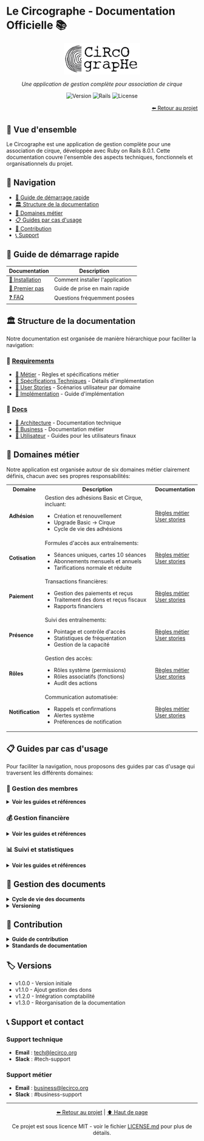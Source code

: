 # Le Circographe - Documentation Officielle 📚

<div align="center">
  <img src="/docs/images/logo.png" alt="Logo Le Circographe" width="200"/>
  <p><i>Une application de gestion complète pour association de cirque</i></p>
  
  ![Version](https://img.shields.io/badge/version-1.3.0-blue)
  ![Rails](https://img.shields.io/badge/Rails-8.0.1-red)
  ![License](https://img.shields.io/badge/license-MIT-green)
</div>

<div align="right">
  <a href="/.github/README.md">⬅️ Retour au projet</a>
</div>

## 🎯 Vue d'ensemble
Le Circographe est une application de gestion complète pour une association de cirque, développée avec Ruby on Rails 8.0.1. Cette documentation couvre l'ensemble des aspects techniques, fonctionnels et organisationnels du projet.

## 🧭 Navigation

- [📘 Guide de démarrage rapide](#-guide-de-démarrage-rapide)
- [🏛️ Structure de la documentation](#-structure-de-la-documentation)
- [🔄 Domaines métier](#-domaines-métier)
- [📋 Guides par cas d'usage](#-guides-par-cas-dusage)
- [📝 Contribution](#-contribution)
- [📞 Support](#-support-et-contact)

## 📘 Guide de démarrage rapide

| Documentation | Description |
|---------------|-------------|
| [🔧 Installation](./.github/requirements/4_implementation/installation.md) | Comment installer l'application |
| [🚀 Premier pas](./.github/requirements/4_implementation/quickstart.md) | Guide de prise en main rapide |
| [❓ FAQ](./.github/requirements/4_implementation/faq.md) | Questions fréquemment posées |

## 🏛️ Structure de la documentation

Notre documentation est organisée de manière hiérarchique pour faciliter la navigation:

### 📁 [Requirements](./.github/requirements/README.md)

- [📁 Métier](./.github/requirements/1_métier/index.md) - Règles et spécifications métier
- [📁 Spécifications Techniques](./.github/requirements/2_specifications_techniques/README.md) - Détails d'implémentation
- [📁 User Stories](./.github/requirements/3_user_stories/README.md) - Scénarios utilisateur par domaine
- [📁 Implémentation](./.github/requirements/4_implementation/README.md) - Guide d'implémentation

### 📁 [Docs](./docs/glossaire.md)

- [📁 Architecture](./docs/architecture/README.md) - Documentation technique
- [📁 Business](./docs/business/README.md) - Documentation métier
- [📁 Utilisateur](./docs/utilisateur/README.md) - Guides pour les utilisateurs finaux

## 🔄 Domaines métier

Notre application est organisée autour de six domaines métier clairement définis, chacun avec ses propres responsabilités:

<table>
  <tr>
    <th>Domaine</th>
    <th>Description</th>
    <th>Documentation</th>
  </tr>
  <tr>
    <td><strong>Adhésion</strong></td>
    <td>
      Gestion des adhésions Basic et Cirque, incluant:
      <ul>
        <li>Création et renouvellement</li>
        <li>Upgrade Basic → Cirque</li>
        <li>Cycle de vie des adhésions</li>
      </ul>
    </td>
    <td>
      <a href="./.github/requirements/1_métier/adhesion/index.md">Règles métier</a><br>
      <a href="./.github/requirements/3_user_stories/adhesion.md">User stories</a>
    </td>
  </tr>
  <tr>
    <td><strong>Cotisation</strong></td>
    <td>
      Formules d'accès aux entraînements:
      <ul>
        <li>Séances uniques, cartes 10 séances</li>
        <li>Abonnements mensuels et annuels</li>
        <li>Tarifications normale et réduite</li>
      </ul>
    </td>
    <td>
      <a href="./.github/requirements/1_métier/cotisation/index.md">Règles métier</a><br>
      <a href="./.github/requirements/3_user_stories/cotisation.md">User stories</a>
    </td>
  </tr>
  <tr>
    <td><strong>Paiement</strong></td>
    <td>
      Transactions financières:
      <ul>
        <li>Gestion des paiements et reçus</li>
        <li>Traitement des dons et reçus fiscaux</li>
        <li>Rapports financiers</li>
      </ul>
    </td>
    <td>
      <a href="./.github/requirements/1_métier/paiement/index.md">Règles métier</a><br>
      <a href="./.github/requirements/3_user_stories/paiement.md">User stories</a>
    </td>
  </tr>
  <tr>
    <td><strong>Présence</strong></td>
    <td>
      Suivi des entraînements:
      <ul>
        <li>Pointage et contrôle d'accès</li>
        <li>Statistiques de fréquentation</li>
        <li>Gestion de la capacité</li>
      </ul>
    </td>
    <td>
      <a href="./.github/requirements/1_métier/presence/index.md">Règles métier</a><br>
      <a href="./.github/requirements/3_user_stories/presence.md">User stories</a>
    </td>
  </tr>
  <tr>
    <td><strong>Rôles</strong></td>
    <td>
      Gestion des accès:
      <ul>
        <li>Rôles système (permissions)</li>
        <li>Rôles associatifs (fonctions)</li>
        <li>Audit des actions</li>
      </ul>
    </td>
    <td>
      <a href="./.github/requirements/1_métier/roles/index.md">Règles métier</a><br>
      <a href="./.github/requirements/3_user_stories/roles.md">User stories</a>
    </td>
  </tr>
  <tr>
    <td><strong>Notification</strong></td>
    <td>
      Communication automatisée:
      <ul>
        <li>Rappels et confirmations</li>
        <li>Alertes système</li>
        <li>Préférences de notification</li>
      </ul>
    </td>
    <td>
      <a href="./.github/requirements/1_métier/notification/index.md">Règles métier</a><br>
      <a href="./.github/requirements/3_user_stories/notification.md">User stories</a>
    </td>
  </tr>
</table>

## 📋 Guides par cas d'usage

Pour faciliter la navigation, nous proposons des guides par cas d'usage qui traversent les différents domaines:

### 👥 Gestion des membres

<details>
  <summary><strong>Voir les guides et références</strong></summary>
  
  - [Guide complet](./docs/utilisateur/guides/membres.md)
  - Domaines associés:
    - [Adhésion](./.github/requirements/1_métier/adhesion/index.md)
    - [Rôles](./.github/requirements/1_métier/roles/index.md)
    - [Notification](./.github/requirements/1_métier/notification/index.md)
</details>

### 💰 Gestion financière

<details>
  <summary><strong>Voir les guides et références</strong></summary>
  
  - [Guide complet](./docs/utilisateur/guides/finances.md)
  - Domaines associés:
    - [Paiement](./.github/requirements/1_métier/paiement/index.md)
    - [Adhésion](./.github/requirements/1_métier/adhesion/index.md)
    - [Cotisation](./.github/requirements/1_métier/cotisation/index.md)
</details>

### 📊 Suivi et statistiques

<details>
  <summary><strong>Voir les guides et références</strong></summary>
  
  - [Guide complet](./docs/utilisateur/guides/statistiques.md)
  - Domaines associés:
    - [Présence](./.github/requirements/1_métier/presence/index.md)
    - [Paiement](./.github/requirements/1_métier/paiement/index.md)
</details>

## 🔄 Gestion des documents

<details>
  <summary><strong>Cycle de vie des documents</strong></summary>
  
  1. **Brouillon** - Document en cours d'écriture
  2. **Revue** - Document en cours de relecture
  3. **Validé** - Document approuvé et publié
  4. **Archivé** - Document remplacé ou obsolète
</details>

<details>
  <summary><strong>Versioning</strong></summary>
  
  - Utilisation du versioning sémantique (MAJOR.MINOR.PATCH)
  - Versions documentées dans [CHANGELOG.md](./CHANGELOG.md)
  - Tags Git pour chaque version majeure
</details>

## 📝 Contribution

<details>
  <summary><strong>Guide de contribution</strong></summary>
  
  1. Fork le projet
  2. Créer une branche (`git checkout -b feature/AmazingFeature`)
  3. Commit les changements (`git commit -m 'Add some AmazingFeature'`)
  4. Push vers la branche (`git push origin feature/AmazingFeature`)
  5. Ouvrir une Pull Request
</details>

<details>
  <summary><strong>Standards de documentation</strong></summary>
  
  - Utiliser le Markdown pour tous les documents
  - Suivre les templates fournis
  - Maintenir les liens entre documents
  - Mettre à jour le glossaire si nécessaire
</details>

## 🏷️ Versions

- v1.0.0 - Version initiale
- v1.1.0 - Ajout gestion des dons
- v1.2.0 - Intégration comptabilité
- v1.3.0 - Réorganisation de la documentation

## 📞 Support et contact

### Support technique
- **Email** : tech@lecirco.org
- **Slack** : #tech-support

### Support métier
- **Email** : business@lecirco.org
- **Slack** : #business-support

---

<div align="center">
  <p>
    <a href="/.github/README.md">⬅️ Retour au projet</a> | 
    <a href="#le-circographe---documentation-officielle-">⬆️ Haut de page</a>
  </p>
  
  <p>Ce projet est sous licence MIT - voir le fichier <a href="/LICENSE.md">LICENSE.md</a> pour plus de détails.</p>
</div> 